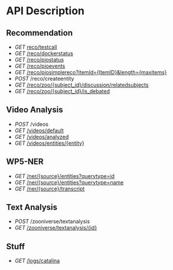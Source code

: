 # API Description #


## Recommendation ##


- *GET* [reco/testcall](reco/testcall)
- *GET* [/reco/dockerstatus](reco/dockerstatus)
- *GET* [/reco/piostatus](reco/piostatus)
- *GET* [/reco/pioevents](reco/pioevents)
- *GET* [/reco/piosimplereco?itemId={ItemID}&length={maxitems}](reco/piosimplereco?itemId={ItemID}&length={maxitems})
- *POST* /reco/createentity
- *GET* [/reco/zoo/{subject_id}/discussion/relatedsubjects](reco/zoo/{subject_id}/discussion/relatedsubjects)
- *GET* [/reco/zoo/{subject_id}/is_debated](reco/zoo/{subject_id}/is_debated)


## Video Analysis ##

- *POST* /videos
- *GET* [/videos/default](videos/default)
- *GET* [/videos/analyzed](videos/analyzed)
- *GET* [/videos/entities/{entity}](videos/entities/{entity})



## WP5-NER ##

- *GET* [/ner/{source}/entities?querytype=id](ner/{source}/entities?querytype=id)
- *GET* [/ner/{source}/entities?querytype=name](ner/{source}entities?querytype=name)
- *GET* [/ner/{source}/transcript](ner/{source}/transcript)


## Text Analysis ##

- *POST* /zooniverse/textanalysis
- *GET* [/zooniverse/textanalysis/{id}](zooniverse/textanalysis/{id})

## Stuff ##

- *GET* [/logs/catalina](logs/catalina)